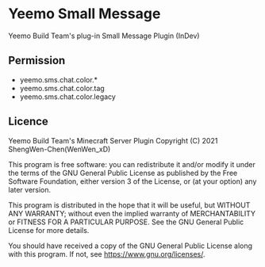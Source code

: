 # Yeemo Small Message

Yeemo Build Team's plug-in Small Message Plugin (InDev)

## Permission

- yeemo.sms.chat.color.*
- yeemo.sms.chat.color.tag
- yeemo.sms.chat.color.legacy

## Licence
Yeemo Build Team's Minecraft Server Plugin
Copyright (C) 2021 ShengWen-Chen(WenWen_xD)

This program is free software: you can redistribute it and/or modify
it under the terms of the GNU General Public License as published by
the Free Software Foundation, either version 3 of the License, or
(at your option) any later version.

This program is distributed in the hope that it will be useful,
but WITHOUT ANY WARRANTY; without even the implied warranty of
MERCHANTABILITY or FITNESS FOR A PARTICULAR PURPOSE.  See the
GNU General Public License for more details.

You should have received a copy of the GNU General Public License
along with this program.  If not, see <https://www.gnu.org/licenses/>.
